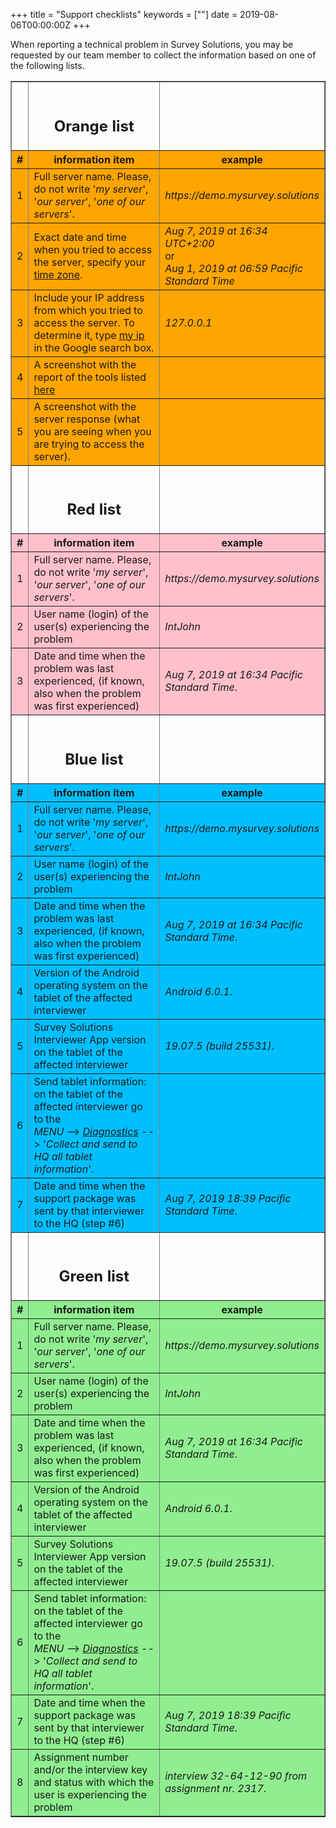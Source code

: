 +++
title = "Support checklists"
keywords = [""]
date = 2019-08-06T00:00:00Z
+++


When reporting a technical problem in Survey Solutions, you may be requested by
our team member to collect the information based on one of the following lists.


<TABLE border=1>

<TR><TD><A name="orange"><TD align=center><BR><H2>Orange list</H2><TD>
<TR align=center bgcolor="orange"><TH>#<TH width=50%>information item<TH width=50%>example</TH>
<TR bgcolor="orange">
<TD align=center>1<TD>Full server name. Please, do not write '<I>my server</I>', '<I>our server</I>', '<I>one of our servers</I>'.
<TD><I>https://demo.mysurvey.solutions</I>
<TR bgcolor="orange">
<TD align=center>2<TD>Exact date and time when you tried to access the server, specify
    your <A href="https://www.timeanddate.com/time/map/">time zone</A>.
<TD><I>Aug 7, 2019 at 16:34 UTC+2:00</I>  <BR>or<BR><I>Aug 1, 2019 at 06:59 Pacific Standard Time</I>
<TR bgcolor="orange">
<TD align=center>3<TD>Include your IP address from which you tried to access the server.
    To determine it, type <A href="https://www.google.com/search?q=my+ip">my ip</A> in the Google search
    box.
<TD> <I>127.0.0.1</I>
<TR bgcolor="orange">
<TD align=center>4<TD>A screenshot with the report of the tools listed <A href="/faq/server-not-working/">here</A>
<TD>
<TR bgcolor="orange">
<TD align=center>5<TD>A screenshot with the server response (what you are seeing
    when you are trying to access the server).
<TD>

<TR><TD><A name="red"><TD align=center><BR><H2>Red list</H2><TD>
<TR align=center bgcolor="pink"><TH>#<TH width=50%>information item<TH width=50%>example</TH>
<TR bgcolor="pink">
<TD align=center>1<TD>Full server name. Please, do not write '<I>my server</I>', '<I>our server</I>', '<I>one of our servers</I>'.
<TD><I>https://demo.mysurvey.solutions</I>
<TR bgcolor="pink">
<TD align=center>2<TD>User name (login) of the user(s) experiencing the problem
<TD><I>IntJohn</I>
<TR bgcolor="pink">
<TD align=center>3<TD>Date and time when the problem was last experienced, (if known, also when the problem was first experienced)
<TD> <I>Aug 7, 2019 at 16:34 Pacific Standard Time</I>.

<TR><TD><A name="blue"><TD align=center><BR><H2>Blue list</H2><TD>
<TR align=center bgcolor="DeepSkyBlue"><TH>#<TH width=50%>information item<TH width=50%>example</TH>
<TR bgcolor="DeepSkyBlue">
<TD align=center>1<TD>Full server name. Please, do not write '<I>my server</I>', '<I>our server</I>', '<I>one of our servers</I>'.
<TD><I>https://demo.mysurvey.solutions</I>
<TR bgcolor="DeepSkyBlue">
<TD align=center>2<TD>User name (login) of the user(s) experiencing the problem
<TD><I>IntJohn</I>
<TR bgcolor="DeepSkyBlue">
<TD align=center>3<TD>Date and time when the problem was last experienced, (if known, also when the problem was first experienced)
<TD> <I>Aug 7, 2019 at 16:34 Pacific Standard Time</I>.
<TR bgcolor="DeepSkyBlue">
<TD align=center>4<TD>Version of the Android operating system on the tablet of the affected interviewer
<TD><I>Android 6.0.1</I>.
<TR bgcolor="DeepSkyBlue">
<TD align=center>5<TD>Survey Solutions Interviewer App version on the tablet of the affected interviewer
<TD><I>19.07.5 (build 25531)</I>.
<TR bgcolor="DeepSkyBlue">
<TD align=center>6<TD>Send tablet information: on the tablet of the affected interviewer go to the<BR><I>MENU</I> --> <I><A href="/interviewer/troubleshooting/interviewer-app-diagnostics/#bullet4">Diagnostics</A></I> --> '<I>Collect and send to HQ all tablet information</I>'.
<TD>
<TR bgcolor="DeepSkyBlue">
<TD align=center>7<TD>Date and time when the support package was sent by that interviewer to the HQ (step #6)
<TD><I>Aug 7, 2019 18:39 Pacific Standard Time</I>.


<TR><TD><A name="green"><TD align=center><BR><H2>Green list</H2><TD>
<TR align=center bgcolor="LightGreen"><TH width=3%>#<TH width=50%>information item<TH width=50%>example</TH>
<TR bgcolor="LightGreen">
<TD align=center>1<TD>Full server name. Please, do not write '<I>my server</I>', '<I>our server</I>', '<I>one of our servers</I>'.
<TD><I>https://demo.mysurvey.solutions</I>
<TR bgcolor="LightGreen">
<TD align=center>2<TD>User name (login) of the user(s) experiencing the problem
<TD><I>IntJohn</I>
<TR bgcolor="LightGreen">
<TD align=center>3<TD>Date and time when the problem was last experienced, (if known, also when the problem was first experienced)
<TD> <I>Aug 7, 2019 at 16:34 Pacific Standard Time</I>.
<TR bgcolor="LightGreen">
<TD align=center>4<TD>Version of the Android operating system on the tablet of the affected interviewer
<TD><I>Android 6.0.1</I>.
<TR bgcolor="LightGreen">
<TD align=center>5<TD>Survey Solutions Interviewer App version on the tablet of the affected interviewer
<TD><I>19.07.5 (build 25531)</I>.
<TR bgcolor="LightGreen">
<TD align=center>6<TD>Send tablet information: on the tablet of the affected interviewer go to the<BR><I>MENU</I> --> <I><A href="/interviewer/troubleshooting/interviewer-app-diagnostics/#bullet4">Diagnostics</A></I> --> '<I>Collect and send to HQ all tablet information</I>'.
<TD>
<TR bgcolor="LightGreen">
<TD align=center>7<TD>Date and time when the support package was sent by that interviewer to the HQ (step #6)
<TD><I>Aug 7, 2019 18:39 Pacific Standard Time</I>.
<TR bgcolor="LightGreen">
<TD align=center>8<TD>Assignment number and/or the interview key and status with which the user is experiencing the problem
<TD><I>interview 32-64-12-90 from assignment nr. 2317</I>.


</TABLE>
